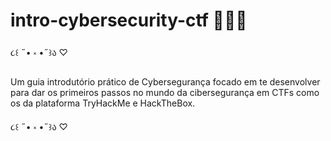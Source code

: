 # intro-cybersecurity-ctf 👩🏻‍💻

૮꒰ ˶• ༝ •˶꒱ა ♡

Um guia introdutório prático de Cybersegurança focado em te desenvolver para dar os primeiros passos no mundo da cibersegurança em CTFs como os da plataforma TryHackMe e HackTheBox.

૮꒰ ˶• ༝ •˶꒱ა ♡

